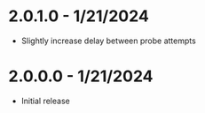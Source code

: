 # 2.0.1.0 - 1/21/2024

- Slightly increase delay between probe attempts

# 2.0.0.0 - 1/21/2024

- Initial release
